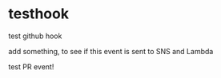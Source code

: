 # testhook
test github hook

add something, to see if this event is sent to SNS and Lambda

test PR event!